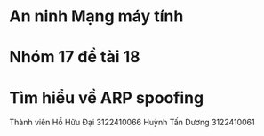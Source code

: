 # An ninh Mạng máy tính
# Nhóm 17 đề tài 18
# Tìm hiểu về ARP spoofing

Thành viên
Hồ Hữu Đại      3122410066
Huỳnh Tấn Dương 3122410061
